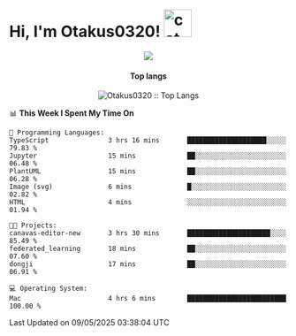 <h1> Hi, I'm Otakus0320! <img src="https://media.giphy.com/media/mGcNjsfWAjY5AEZNw6/giphy.gif" width="50" alt="cat"></h1>

<p align="center"><a href="https://wakatime.com/@044d69d0-1253-4f60-96b6-5d19a0f9dde5"><img src="https://wakatime.com/badge/user/044d69d0-1253-4f60-96b6-5d19a0f9dde5.svg" /></a></p>

<h4 align="center">Top langs</h4>

<p align="center"><img src="https://github-readme-stats.vercel.app/api/top-langs/?username=Otakus0320&langs_count=10&theme=tokyonight&layout=compact&timestamp={{random_number}}" alt="Otakus0320 :: Top Langs" /></p>

<!--START_SECTION:waka-->
📊 **This Week I Spent My Time On** 

```text
💬 Programming Languages: 
TypeScript               3 hrs 16 mins       ████████████████████░░░░░   79.83 % 
Jupyter                  15 mins             ██░░░░░░░░░░░░░░░░░░░░░░░   06.48 % 
PlantUML                 15 mins             ██░░░░░░░░░░░░░░░░░░░░░░░   06.28 % 
Image (svg)              6 mins              █░░░░░░░░░░░░░░░░░░░░░░░░   02.82 % 
HTML                     4 mins              ░░░░░░░░░░░░░░░░░░░░░░░░░   01.94 % 

🐱‍💻 Projects: 
canavas-editor-new       3 hrs 30 mins       █████████████████████░░░░   85.49 % 
federated_learning       18 mins             ██░░░░░░░░░░░░░░░░░░░░░░░   07.60 % 
dongji                   17 mins             ██░░░░░░░░░░░░░░░░░░░░░░░   06.91 % 

💻 Operating System: 
Mac                      4 hrs 6 mins        █████████████████████████   100.00 % 
```


 Last Updated on 09/05/2025 03:38:04 UTC
<!--END_SECTION:waka-->
